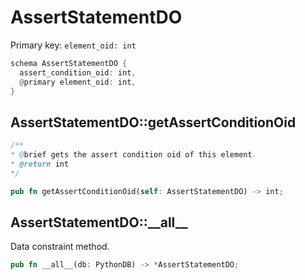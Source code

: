 # AssertStatementDO

Primary key: `element_oid: int`

```rust
schema AssertStatementDO {
  assert_condition_oid: int,
  @primary element_oid: int,
}
```
## AssertStatementDO::getAssertConditionOid

```java
/**
* @brief gets the assert condition oid of this element.
* @return int
*/
```
```rust
pub fn getAssertConditionOid(self: AssertStatementDO) -> int;
```
## AssertStatementDO::\_\_all\_\_

Data constraint method.

```rust
pub fn __all__(db: PythonDB) -> *AssertStatementDO;
```

